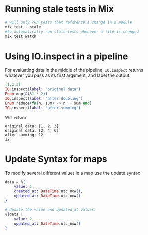# Running stale tests in Mix
```elixir
# will only run tests that reference a change in a module
mix test --stale
#to automatically run stale tests whenever a file is changed
mix test.watch
```

# Using IO.inspect in a pipeline
For evaluating data in the middle of the pipeline, ```IO.inspect``` returns whatever you pass as its first argument, and label the output.
```elixir
[1,2,3]
IO.inspect(label: "original data")
Enum.map(&(&1 * 2))
IO.inspect(label: "after doubling")
Enum.reduce(fn(n, sum) -> n  + sum end)
IO.inspect(label: "after summing")
```
Will return
```
original data: [1, 2, 3]
original data: [2, 4, 6]
after summing: 12
12
```

# Update Syntax for maps
To modify several different values in a map use the update syntax
```elixir
data = %{
    value: 1,
    created_at: DateTime.utc_now(),
    updated_at: DateTime.utc_now()
}

# Update the value and updated_at values:
%{data |
    value: 2,
    updated_at: DateTime.utc_now()
}



```

